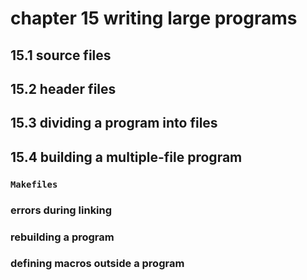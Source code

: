 # chapter 15 writing large programs

## 15.1 source files

## 15.2 header files

## 15.3 dividing a program into files

## 15.4 building a multiple-file program

### `Makefiles`
### errors during linking
### rebuilding a program
### defining macros outside a program
